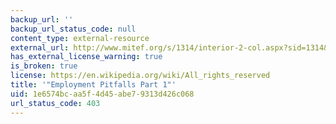 ```yaml
---
backup_url: ''
backup_url_status_code: null
content_type: external-resource
external_url: http://www.mitef.org/s/1314/interior-2-col.aspx?sid=1314&gid=5&pgid=5790
has_external_license_warning: true
is_broken: true
license: https://en.wikipedia.org/wiki/All_rights_reserved
title: '"Employment Pitfalls Part 1"'
uid: 1e6574bc-aa5f-4d45-abe7-9313d426c068
url_status_code: 403
---
```

